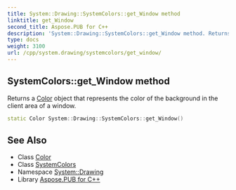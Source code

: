 ```yaml
---
title: System::Drawing::SystemColors::get_Window method
linktitle: get_Window
second_title: Aspose.PUB for C++
description: 'System::Drawing::SystemColors::get_Window method. Returns a Color object that represents the color of the background in the client area of a window in C++.'
type: docs
weight: 3100
url: /cpp/system.drawing/systemcolors/get_window/
---
```

## SystemColors::get_Window method


Returns a [Color](../../color/) object that represents the color of the background in the client area of a window.

```cpp
static Color System::Drawing::SystemColors::get_Window()
```

## See Also

* Class [Color](../../color/)
* Class [SystemColors](../)
* Namespace [System::Drawing](../../)
* Library [Aspose.PUB for C++](../../../)
